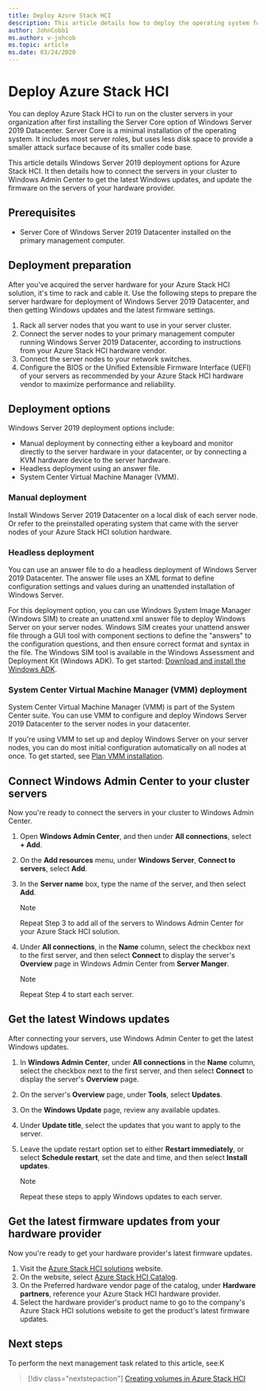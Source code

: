 ```yaml
---
title: Deploy Azure Stack HCI
description: This article details how to deploy the operating system for Azure Stack HCI, connect cluster servers to Windows Admin Center to get Windows updates, and how to get firmware updates from hardware providers.
author: JohnCobb1
ms.author: v-johcob 
ms.topic: article
ms.date: 03/24/2020
---
```


# Deploy Azure Stack HCI
You can deploy Azure Stack HCI to run on the cluster servers in your organization after first installing the Server Core option of Windows Server 2019 Datacenter. Server Core is a minimal installation of the operating system. It includes most server roles, but uses less disk space to provide a smaller attack surface because of its smaller code base.

This article details Windows Server 2019 deployment options for Azure Stack HCI. It then details how to connect the servers in your cluster to Windows Admin Center to get the latest Windows updates, and update the firmware on the servers of your hardware provider.

## Prerequisites
- Server Core of Windows Server 2019 Datacenter installed on the primary management computer.

## Deployment preparation
After you've acquired the server hardware for your Azure Stack HCI solution, it's time to rack and cable it. Use the following steps to prepare the server hardware for deployment of Windows Server 2019 Datacenter, and then getting Windows updates and the latest firmware settings.

1. Rack all server nodes that you want to use in your server cluster.
1. Connect the server nodes to your primary management computer running Windows Server 2019 Datacenter, according to instructions from your Azure Stack HCI hardware vendor.
1. Connect the server nodes to your network switches.
1. Configure the BIOS or the Unified Extensible Firmware Interface (UEFI) of your servers as recommended by your Azure Stack HCI hardware vendor to maximize performance and reliability.

## Deployment options
Windows Server 2019 deployment options include:
- Manual deployment by connecting either a keyboard and monitor directly to the server hardware in your datacenter, or by connecting a KVM hardware device to the server hardware.
- Headless deployment using an answer file.
- System Center Virtual Machine Manager (VMM).

### Manual deployment
Install Windows Server 2019 Datacenter on a local disk of each server node. Or refer to the preinstalled operating system that came with the server nodes of your Azure Stack HCI solution hardware.

### Headless deployment
You can use an answer file to do a headless deployment of Windows Server 2019 Datacenter. The answer file uses an XML format to define configuration settings and values during an unattended installation of Windows Server.

For this deployment option, you can use Windows System Image Manager (Windows SIM) to create an unattend.xml answer file to deploy Windows Server on your server nodes. Windows SIM creates your unattend answer file through a GUI tool with component sections to define the "answers" to the configuration questions, and then ensure correct format and syntax in the file.
The Windows SIM tool is available in the Windows Assessment and Deployment Kit (Windows ADK). To get started: [Download and install the Windows ADK](/windows-hardware/get-started/adk-install).

### System Center Virtual Machine Manager (VMM) deployment
System Center Virtual Machine Manager (VMM) is part of the System Center suite. You can use VMM to configure and deploy Windows Server 2019 Datacenter to the server nodes in your datacenter.

If you're using VMM to set up and deploy Windows Server on your server nodes, you can do most initial configuration automatically on all nodes at once. To get started, see [Plan VMM installation](/system-center/vmm/plan-install?view=sc-vmm-2019).

## Connect Windows Admin Center to your cluster servers
Now you're ready to connect the servers in your cluster to Windows Admin Center.
1. Open **Windows Admin Center**, and then under **All connections**, select **+ Add**. 
1. On the **Add resources** menu, under **Windows Server**, **Connect to servers**, select **Add**.
1. In the **Server name** box, type the name of the server, and then select **Add**.

    > [!NOTE]
    > Repeat Step 3 to add all of the servers to Windows Admin Center for your Azure Stack HCI solution.

1. Under **All connections**, in the **Name** column, select the checkbox next to the first server, and then select **Connect** to display the server's **Overview** page in Windows Admin Center from **Server Manger**.

    > [!NOTE]
    > Repeat Step 4 to start each server.

## Get the latest Windows updates
After connecting your servers, use Windows Admin Center to get the latest Windows updates.
1. In **Windows Admin Center**, under **All connections** in the **Name** column, select the checkbox next to the first server, and then select **Connect** to display the server's **Overview** page.
1. On the server's **Overview** page, under **Tools**, select **Updates**.
1. On the **Windows Update** page, review any available updates.
1. Under **Update title**, select the updates that you want to apply to the server.
1. Leave the update restart option set to either **Restart immediately**, or select **Schedule restart**, set the date and time, and then select **Install updates**.

    > [!NOTE]
    > Repeat these steps to apply Windows updates to each server.

## Get the latest firmware updates from your hardware provider
Now you're ready to get your hardware provider's latest firmware updates.
1. Visit the [Azure Stack HCI solutions](https://azure.microsoft.com/products/azure-stack/hci/) website.
1. On the website, select [Azure Stack HCI Catalog](https://www.microsoft.com/cloud-platform/azure-stack-hci-catalog).
1. On the Preferred hardware vendor page of the catalog, under **Hardware partners**, reference your Azure Stack HCI hardware provider.
1. Select the hardware provider's product name to go to the company's Azure Stack HCI solutions website to get the product's latest firmware updates.

## Next steps
To perform the next management task related to this article, see:K
> [!div class="nextstepaction"]
> [Creating volumes in Azure Stack HCI](../manage/create-volumes.md)